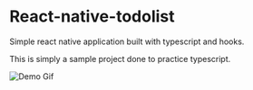 # React-native-todolist
Simple react native application built with typescript and hooks.

This is simply a sample project done to practice typescript.

![Demo Gif](../assets/todo-native.gif)
